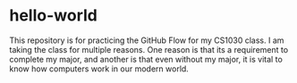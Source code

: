 # hello-world
This repository is for practicing the GitHub Flow for my CS1030 class.
I am taking the class for multiple reasons. One reason is that its a requirement to complete my major, and another is that even without my major, it is vital to know how computers work in our modern world.
